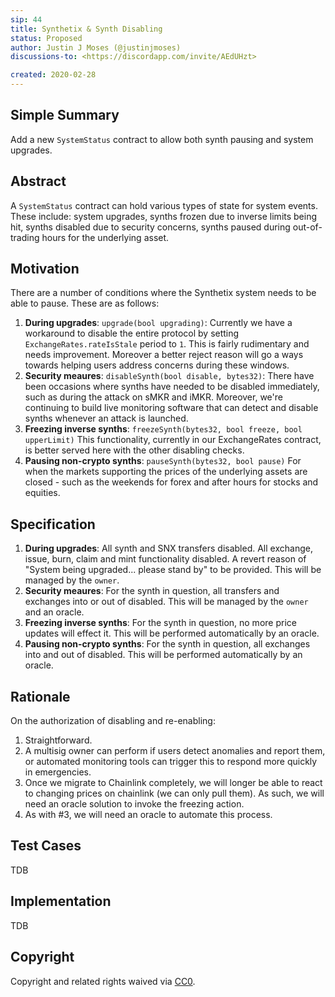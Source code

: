 ```yaml
---
sip: 44
title: Synthetix & Synth Disabling
status: Proposed
author: Justin J Moses (@justinjmoses)
discussions-to: <https://discordapp.com/invite/AEdUHzt>

created: 2020-02-28
---
```


<!--You can leave these HTML comments in your merged SIP and delete the visible duplicate text guides, they will not appear and may be helpful to refer to if you edit it again. This is the suggested template for new SIPs. Note that an SIP number will be assigned by an editor. When opening a pull request to submit your SIP, please use an abbreviated title in the filename, `sip-draft_title_abbrev.md`. The title should be 44 characters or less.-->

## Simple Summary

<!--"If you can't explain it simply, you don't understand it well enough." Provide a simplified and layman-accessible explanation of the SIP.-->

Add a new `SystemStatus` contract to allow both synth pausing and system upgrades.

## Abstract

<!--A short (~200 word) description of the technical issue being addressed.-->

A `SystemStatus` contract can hold various types of state for system events. These include: system upgrades, synths frozen due to inverse limits being hit, synths disabled due to security concerns, synths paused during out-of-trading hours for the underlying asset.

## Motivation

<!--The motivation is critical for SIPs that want to change Synthetix. It should clearly explain why the existing protocol specification is inadequate to address the problem that the SIP solves. SIP submissions without sufficient motivation may be rejected outright.-->

There are a number of conditions where the Synthetix system needs to be able to pause. These are as follows:

1. **During upgrades**: `upgrade(bool upgrading)`: Currently we have a workaround to disable the entire protocol by setting `ExchangeRates.rateIsStale` period to `1`. This is fairly rudimentary and needs improvement. Moreover a better reject reason will go a ways towards helping users address concerns during these windows.
2. **Security meaures**: `disableSynth(bool disable, bytes32)`: There have been occasions where synths have needed to be disabled immediately, such as during the attack on sMKR and iMKR. Moreover, we're continuing to build live monitoring software that can detect and disable synths whenever an attack is launched.
3. **Freezing inverse synths**: `freezeSynth(bytes32, bool freeze, bool upperLimit)` This functionality, currently in our ExchangeRates contract, is better served here with the other disabling checks.
4. **Pausing non-crypto synths**: `pauseSynth(bytes32, bool pause)` For when the markets supporting the prices of the underlying assets are closed - such as the weekends for forex and after hours for stocks and equities.

## Specification

<!--The technical specification should describe the syntax and semantics of any new feature.-->

1. **During upgrades**: All synth and SNX transfers disabled. All exchange, issue, burn, claim and mint functionality disabled. A revert reason of "System being upgraded... please stand by" to be provided. This will be managed by the `owner`.
2. **Security meaures**: For the synth in question, all transfers and exchanges into or out of disabled. This will be managed by the `owner` and an oracle.
3. **Freezing inverse synths**: For the synth in question, no more price updates will effect it. This will be performed automatically by an oracle.
4. **Pausing non-crypto synths**: For the synth in question, all exchanges into and out of disabled. This will be performed automatically by an oracle.

## Rationale

<!--The rationale fleshes out the specification by describing what motivated the design and why particular design decisions were made. It should describe alternate designs that were considered and related work, e.g. how the feature is supported in other languages. The rationale may also provide evidence of consensus within the community, and should discuss important objections or concerns raised during discussion.-->

On the authorization of disabling and re-enabling:

1. Straightforward.
2. A multisig owner can perform if users detect anomalies and report them, or automated monitoring tools can trigger this to respond more quickly in emergencies.
3. Once we migrate to Chainlink completely, we will longer be able to react to changing prices on chainlink (we can only pull them). As such, we will need an oracle solution to invoke the freezing action.
4. As with #3, we will need an oracle to automate this process.

## Test Cases

<!--Test cases for an implementation are mandatory for SIPs but can be included with the implementation..-->

TDB

## Implementation

<!--The implementations must be completed before any SIP is given status "Implemented", but it need not be completed before the SIP is "Approved". While there is merit to the approach of reaching consensus on the specification and rationale before writing code, the principle of "rough consensus and running code" is still useful when it comes to resolving many discussions of API details.-->

TDB

## Copyright

Copyright and related rights waived via [CC0](https://creativecommons.org/publicdomain/zero/1.0/).
